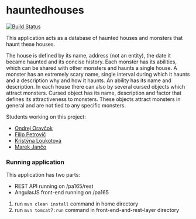 # hauntedhouses

[![Build Status](https://travis-ci.org/piskula/hauntedhouses.svg?branch=master)](https://travis-ci.org/piskula/hauntedhouses)

This application acts as a database of haunted houses and monsters that haunt these houses.

The house is defined by its name, address (not an entity), the date it became haunted and its concise history.
Each monster has its abilities, which can be shared with other monsters and haunts a single house.
A monster has an extremely scary name, single interval during which it haunts and a description why and
how it haunts. An ability has its name and description. In each house there can also by several
cursed objects which attract monsters. Cursed object has its name, description and factor that defines
its attractiveness to monsters. These objects attract monsters in general and are not tied to any specific
monsters.

Students working on this project:
- [Ondrej Oravčok](https://github.com/piskula)
- [Filip Petrovič](https://github.com/Fillo7)
- [Kristýna Loukotová](https://github.com/Tilwaen)
- [Marek Jančo](https://github.com/marcus991)

### Running application
This application has two parts:
- REST API running on /pa165/rest
- AngularJS front-end running on /pa165

1. run `mvn clean install` command in home directory
2. run `mvn tomcat7:run` command in front-end-and-rest-layer directory
